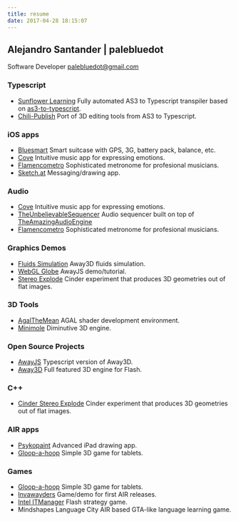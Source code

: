 ```yaml
---
title: resume
date: 2017-04-28 18:15:07
---
```


## Alejandro Santander | palebluedot
Software Developer 
palebluedot@gmail.com 

### Typescript
* [Sunflower Learning](https://www.sunflowerlearning.com)
Fully automated AS3 to Typescript transpiler based on [as3-to-typescript](https://github.com/fdecampredon/as3-to-typescript).
* [Chili-Publish](chili-publish.com)
Port of 3D editing tools from AS3 to Typescript.

### iOS apps
* [Bluesmart](http://ar.bluesmart.com)
Smart suitcase with GPS, 3G, battery pack, balance, etc.
* [Cove](cove-app.com)
Intuitive music app for expressing emotions.
* [Flamencometro](fmoh.es)
Sophisticated metronome for profesional musicians.
* [Sketch.at](http://www.psykosoft.net)
Messaging/drawing app.

### Audio
* [Cove](cove-app.com)
Intuitive music app for expressing emotions.
* [TheUnbelievableSequencer](https://github.com/thepalebluedot/TheUnbelievableSequencer)
Audio sequencer built on top of [TheAmazingAudioEngine](https://github.com/TheAmazingAudioEngine/TheAmazingAudioEngine)
* [Flamencometro](fmoh.es)
Sophisticated metronome for profesional musicians.

### Graphics Demos
* [Fluids Simulation](https://www.youtube.com/watch?v=B261DelYI7w)
Away3D fluids simulation.
* [WebGL Globe](http://typescript.away3d.com/examples/Intermediate_Globe.html)
AwayJS demo/tutorial.
* [Stereo Explode](https://www.flickr.com/photos/90643083@N08/albums/72157632120315555)
Cinder experiment that produces 3D geometries out of flat images.

### 3D Tools
* [AgalTheMean](https://vimeo.com/31452884)
AGAL shader development environment.
* [Minimole](https://github.com/thepalebluedot/minimole-core)
Diminutive 3D engine.

### Open Source Projects
* [AwayJS](https://github.com/awayjs)
Typescript version of Away3D.
* [Away3D](http://away3d.com)
Full featured 3D engine for Flash.

### C++
* [Cinder Stereo Explode](https://www.flickr.com/photos/90643083@N08/albums/72157632120315555)
Cinder experiment that produces 3D geometries out of flat images.

### AIR apps
* [Psykopaint](http://www.psykopaint.com)
Advanced iPad drawing app.
* [Gloop-a-hoop](https://play.google.com/store/apps/details?id=air.gloopahoop&hl=en)
Simple 3D game for tablets.

### Games
* [Gloop-a-hoop](https://play.google.com/store/apps/details?id=air.gloopahoop&hl=en)
Simple 3D game for tablets.
* [Invawayders](https://www.facebook.com/invawayders)
Game/demo for first AIR releases.
* [Intel ITManager](https://plan.seek.intel.com/ITDMGameEOL4473)
Flash strategy game.
* Mindshapes Language City
AIR based GTA-like language learning game.